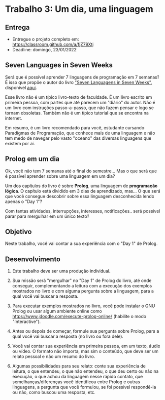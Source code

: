 # Trabalho 3: Um dia, uma linguagem


## Entrega


- Entregue o projeto completo em: https://classroom.github.com/a/fjZ79Xtj
- Deadline: domingo, 23/01/2022


## Seven Languages in Seven Weeks

Será que é possível aprender 7 linguagens de programação em 7 semanas? É isso que propõe o autor do livro ["Seven Languagens in Seven Weeks"](https://www.amazon.com.br/Seven-Languages-Weeks-Pragmatic-Programming/dp/193435659X), disponível [aqui](https://www.semanticscholar.org/paper/Seven-Languages-in-Seven-Weeks%3A-A-Pragmatic-Guide-Tate/8ab7286cc9e93b11bf783d4ba1d3ddc14630d202).

Esse livro não é um típico livro-texto de faculdade. É um livro escrito em primeira pessoa, com partes que até parecem um "diário" do autor. Não é um livro com instruções passo-a-passo, que não fazem pensar e logo se tornam obsoletas. Também não é um típico tutorial que se encontra na internet.

Em resumo, é um livro recomendado para você, estudante cursando Paradigmas de Programação, que conhece mais de uma linguagem e não tem medo de navegar pelo vasto "oceano" das diversas linguagens que existem por aí.



## Prolog em um dia 

Ok, você não tem 7 semanas até o final do semestre... Mas o que será que é possível aprender sobre uma linguagem em um dia? 

Um dos capítulos do livro é sobre **Prolog**, uma linguagem de **programação lógica**. O capítulo está dividido em 3 dias de aprendizado, mas... O que será que você consegue descobrir sobre essa linguagem desconhecida lendo apenas o "Day 1"?  

Com tantas atividades, interrupções, interesses, notificações.. será possível parar para mergulhar em um único texto?

## Objetivo

Neste trabalho, você vai contar a sua experiência com o "Day 1" de Prolog.


## Desenvolvimento

1. Este trabalho deve ser uma produção individual.

2. Sua missão será "mergulhar" no "Day 1" de Prolog do livro, até onde conseguir, complementando a leitura com a execução dos exemplos mostrados no livro e com alguma pergunta sobre a linguagem, para a qual você vai buscar a resposta.

3. Para executar exemplos mostrados no livro, você pode instalar o GNU Prolog ou usar algum ambiente online como 
https://www.jdoodle.com/execute-prolog-online/ (habilite o modo "Interactive").

4. Antes ou depois de começar, formule sua pergunta sobre Prolog, para a qual você vai buscar a resposta (no livro ou fora dele).

5. Você vai contar sua experiência em primeira pessoa, em um texto, áudio ou vídeo. O formato não importa, mas sim o conteúdo, que deve ser um relato pessoal e não um resumo do livro. 

6. Algumas possibilidades para seu relato: conte sua experiência de leitura, o que entendeu, o que não entendeu, o que deu certo ou não na execução, o que achou da linguagem nesse rápido contato, que semelhanças/diferenças você identificou entre Prolog e outras linguagens, a pergunta que você formulou, se foi possível respondê-la ou não, como buscou uma resposta, etc.



